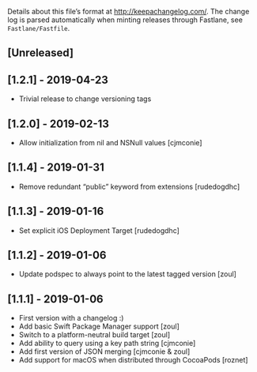 Details about this file’s format at <http://keepachangelog.com/>. The change log is parsed automatically when minting releases through Fastlane, see `Fastlane/Fastfile`.

## [Unreleased]

## [1.2.1] - 2019-04-23

- Trivial release to change versioning tags

## [1.2.0] - 2019-02-13

- Allow initialization from nil and NSNull values [cjmconie]

## [1.1.4] - 2019-01-31

- Remove redundant “public” keyword from extensions [rudedogdhc]

## [1.1.3] - 2019-01-16

- Set explicit iOS Deployment Target [rudedogdhc]

## [1.1.2] - 2019-01-06

- Update podspec to always point to the latest tagged version [zoul]

## [1.1.1] - 2019-01-06

- First version with a changelog :)
- Add basic Swift Package Manager support [zoul]
- Switch to a platform-neutral build target [zoul]
- Add ability to query using a key path string [cjmconie]
- Add first version of JSON merging [cjmconie & zoul]
- Add support for macOS when distributed through CocoaPods [roznet]
